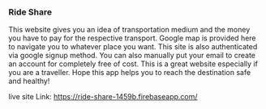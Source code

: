 ### Ride Share 

This website gives you an idea of transportation medium and the money you have to pay for the respective transport.
Google map is provided here to navigate you to whatever place you want. 
This site is also authenticated via google signup method. You can also manually put your email to create an account for completely free of cost. 
This is a great website especially if you are a traveller. Hope this app helps you to reach the destination safe and healthy!

live site Link: https://ride-share-1459b.firebaseapp.com/



